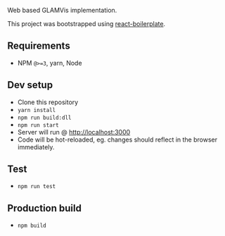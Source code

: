 Web based GLAMVis implementation.

This project was bootstrapped using [react-boilerplate](https://github.com/react-boilerplate/react-boilerplate).

## Requirements
* NPM `@>=3`, yarn, Node

## Dev setup
* Clone this repository
* `yarn install`
* `npm run build:dll`
* `npm run start`
* Server will run @ [http://localhost:3000](http://localhost:3000)
* Code will be hot-reloaded, eg. changes should reflect in the browser immediately.

## Test
* `npm run test`

## Production build
* `npm build`
